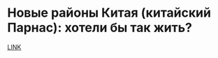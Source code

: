 # Новые районы Китая (китайский Парнас): хотели бы так жить?



[LINK](https://varlamov.ru/2136534.html)